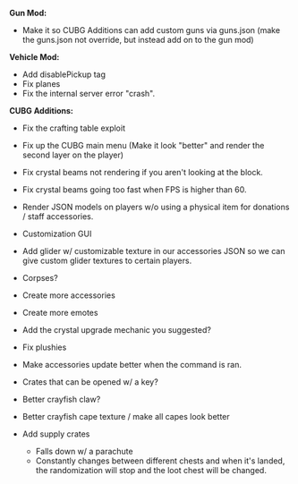 **Gun Mod:**
- Make it so CUBG Additions can add custom guns via guns.json (make the guns.json not override, but instead add on to the gun mod)

**Vehicle Mod:**
- Add disablePickup tag
- Fix planes
- Fix the internal server error "crash".

**CUBG Additions:**
- Fix the crafting table exploit

- Fix up the CUBG main menu (Make it look "better" and render the second layer on the player)
- Fix crystal beams not rendering if you aren't looking at the block.
- Fix crystal beams going too fast when FPS is higher than 60.

- Render JSON models on players w/o using a physical item for donations / staff accessories.

- Customization GUI

- Add glider w/ customizable texture in our accessories JSON so we can give custom glider textures to certain players.

- Corpses?
- Create more accessories
- Create more emotes
- Add the crystal upgrade mechanic you suggested?
- Fix plushies
- Make accessories update better when the command is ran.
- Crates that can be opened w/ a key?
- Better crayfish claw?
- Better crayfish cape texture / make all capes look better
- Add supply crates
  + Falls down w/ a parachute
  + Constantly changes between different chests and when it's landed, the randomization will stop and the loot chest will be changed.
